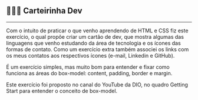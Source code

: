 ## 👩🏽‍💻 Carteirinha Dev
----------------------

Com o intuito de praticar o que venho aprendendo de HTML e CSS fiz este exercício, o qual propõe criar um cartão de dev, que mostra algumas das linguagens que venho estudando da área de tecnologia e os ícones das formas de contato. Como um exercício extra também associei os links com os meus contatos aos respectivos ícones (e-mail, Linkedin e GitHub).

É um exercício simples, mas muito bom para entender e fixar como funciona as áreas do box-model: content, padding, border e margin.

Este exercício foi proposto no canal do YouTube da DIO, no quadro Getting Start para entender o conceito de box-model.